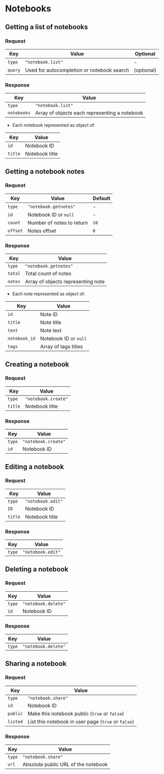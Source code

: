 Notebooks
=========


Getting a list of notebooks
---------------------------

### Request

Key | Value | Optional
----|-------|--------
`type` | `"notebook.list"` | -
`query` | Used for autocompletion or notebook search | (optional)

### Response

Key | Value
----|------
`type` | `"notebook.list"`
`notebooks` | Array of objects each representing a notebook

  * Each notebook represented as object of:

Key | Value
----|------
`id` | Notebook ID
`title` | Notebook title


Getting a notebook notes
------------------------

### Request

Key | Value | Default
----|-------|--------
`type` | `"notebook.getnotes"` | -
`id` | Notebook ID or `null` | -
`count` | Number of notes to return | `10`
`offset` | Notes offset | `0`

### Response

Key | Value
----|------
`type` | `"notebook.getnotes"`
`total` | Total count of notes
`notes` | Array of objects representing note

  * Each note represented as object of:

Key | Value
----|------
`id` | Note ID
`title` | Note title
`text` | Note text
`notebook_id` | Notebook ID or `null`
`tags` | Array of tags titles


Creating a notebook
-------------------

### Request

Key | Value
----|------
`type` | `"notebook.create"`
`title` | Notebook title

### Response

Key | Value
----|------
`type` | `"notebook.create"`
`id` | Notebook ID


Editing a notebook
------------------

### Request

Key | Value
----|------
`type` | `"notebook.edit"`
`ID` | Notebook ID
`title` | Notebook title

### Response

Key | Value
----|------
`type` | `"notebook.edit"`


Deleting a notebook
-------------------

### Request

Key | Value
----|------
`type` | `"notebook.delete"`
`id` | Notebook ID

### Response

Key | Value
----|------
`type` | `"notebook.delete"`


Sharing a notebook
------------------

### Request

Key | Value
----|------
`type` | `"notebook.share"`
`id` | Notebook ID
`public` | Make this notebook public (`true` or `false`)
`listed` | List this notebook in user page (`true` or `false`)

### Response

Key | Value
----|------
`type` | `"notebook.share"`
`url` | Absolute public URL of the notebook
